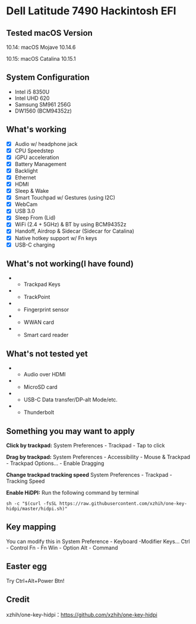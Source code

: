 # Dell Latitude 7490 Hackintosh EFI

## Tested macOS Version
10.14: macOS Mojave 10.14.6

10.15: macOS Catalina 10.15.1

## System Configuration
- Intel i5 8350U
- Intel UHD 620
- Samsung SM961 256G
- DW1560 (BCM94352z)

## What's working
 - [x] Audio w/ headphone jack
 - [x] CPU Speedstep
 - [x] iGPU acceleration
 - [x] Battery Management
 - [x] Backlight
 - [x] Ethernet
 - [x] HDMI
 - [x] Sleep & Wake
 - [x] Smart Touchpad w/ Gestures (using I2C)
 - [x] WebCam
 - [x] USB 3.0
 - [x] Sleep From (Lid)
 - [x] WiFi (2.4 + 5GHz) & BT by using BCM94352z
 - [x] Handoff, Airdrop & Sidecar (Sidecar for Catalina)
 - [x] Native hotkey support w/ Fn keys
 - [x] USB-C charging

## What's not working(I have found)
- - Trackpad Keys
- - TrackPoint
- - Fingerprint sensor
- - WWAN card
- - Smart card reader

## What's not tested yet
- - Audio over HDMI
- - MicroSD card
- - USB-C Data transfer/DP-alt Mode/etc.
- - Thunderbolt


## Something you may want to apply

**Click by trackpad:**
System Preferences - Trackpad - Tap to click

**Drag by trackpad:**
System Preferences - Accessibility - Mouse & Trackpad - Trackpad Options... - Enable Dragging

**Change trackpad tracking speed**
System Preferences - Trackpad - Tracking Speed

**Enable HiDPI:**
Run the following command by terminal

`sh -c "$(curl -fsSL https://raw.githubusercontent.com/xzhih/one-key-hidpi/master/hidpi.sh)"`

## Key mapping

You can modify this in System Preference - Keyboard -Modifier Keys...
Ctrl - Control
Fn - Fn
Win - Option
Alt - Command

## Easter egg
Try Ctrl+Alt+Power Btn!

## Credit
xzhih/one-key-hidpi：https://github.com/xzhih/one-key-hidpi
